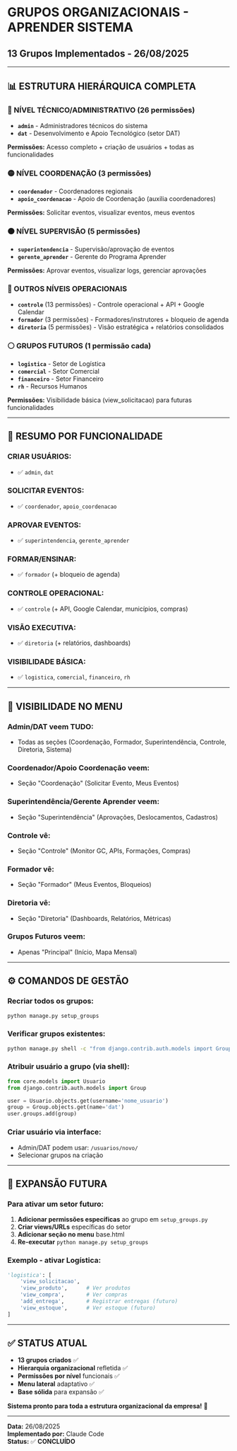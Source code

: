 # GRUPOS ORGANIZACIONAIS - APRENDER SISTEMA
## 13 Grupos Implementados - 26/08/2025

---

## 📊 **ESTRUTURA HIERÁRQUICA COMPLETA**

### **🔴 NÍVEL TÉCNICO/ADMINISTRATIVO (26 permissões)**
- **`admin`** - Administradores técnicos do sistema
- **`dat`** - Desenvolvimento e Apoio Tecnológico (setor DAT)

**Permissões:** Acesso completo + criação de usuários + todas as funcionalidades

### **🟡 NÍVEL COORDENAÇÃO (3 permissões)**  
- **`coordenador`** - Coordenadores regionais
- **`apoio_coordenacao`** - Apoio de Coordenação (auxilia coordenadores)

**Permissões:** Solicitar eventos, visualizar eventos, meus eventos

### **🟠 NÍVEL SUPERVISÃO (5 permissões)**
- **`superintendencia`** - Supervisão/aprovação de eventos  
- **`gerente_aprender`** - Gerente do Programa Aprender

**Permissões:** Aprovar eventos, visualizar logs, gerenciar aprovações

### **🔵 OUTROS NÍVEIS OPERACIONAIS**
- **`controle`** (13 permissões) - Controle operacional + API + Google Calendar
- **`formador`** (3 permissões) - Formadores/instrutores + bloqueio de agenda  
- **`diretoria`** (5 permissões) - Visão estratégica + relatórios consolidados

### **⚪ GRUPOS FUTUROS (1 permissão cada)**
- **`logistica`** - Setor de Logística  
- **`comercial`** - Setor Comercial
- **`financeiro`** - Setor Financeiro
- **`rh`** - Recursos Humanos

**Permissões:** Visibilidade básica (view_solicitacao) para futuras funcionalidades

---

## 🎯 **RESUMO POR FUNCIONALIDADE**

### **CRIAR USUÁRIOS:**
- ✅ `admin`, `dat`

### **SOLICITAR EVENTOS:**  
- ✅ `coordenador`, `apoio_coordenacao`

### **APROVAR EVENTOS:**
- ✅ `superintendencia`, `gerente_aprender`

### **FORMAR/ENSINAR:**
- ✅ `formador` (+ bloqueio de agenda)

### **CONTROLE OPERACIONAL:**
- ✅ `controle` (+ API, Google Calendar, municípios, compras)

### **VISÃO EXECUTIVA:**
- ✅ `diretoria` (+ relatórios, dashboards)

### **VISIBILIDADE BÁSICA:**
- ✅ `logistica`, `comercial`, `financeiro`, `rh`

---

## 📱 **VISIBILIDADE NO MENU**

### **Admin/DAT veem TUDO:**
- Todas as seções (Coordenação, Formador, Superintendência, Controle, Diretoria, Sistema)

### **Coordenador/Apoio Coordenação veem:**
- Seção "Coordenação" (Solicitar Evento, Meus Eventos)

### **Superintendência/Gerente Aprender veem:**
- Seção "Superintendência" (Aprovações, Deslocamentos, Cadastros)

### **Controle vê:**
- Seção "Controle" (Monitor GC, APIs, Formações, Compras)

### **Formador vê:**
- Seção "Formador" (Meus Eventos, Bloqueios)

### **Diretoria vê:**
- Seção "Diretoria" (Dashboards, Relatórios, Métricas)

### **Grupos Futuros veem:**
- Apenas "Principal" (Início, Mapa Mensal)

---

## ⚙️ **COMANDOS DE GESTÃO**

### **Recriar todos os grupos:**
```bash
python manage.py setup_groups
```

### **Verificar grupos existentes:**
```bash  
python manage.py shell -c "from django.contrib.auth.models import Group; [print(f'{g.name}: {g.permissions.count()}') for g in Group.objects.all()]"
```

### **Atribuir usuário a grupo (via shell):**
```python
from core.models import Usuario
from django.contrib.auth.models import Group

user = Usuario.objects.get(username='nome_usuario')  
group = Group.objects.get(name='dat')
user.groups.add(group)
```

### **Criar usuário via interface:**
- Admin/DAT podem usar: `/usuarios/novo/`
- Selecionar grupos na criação

---

## 🚀 **EXPANSÃO FUTURA**

### **Para ativar um setor futuro:**
1. **Adicionar permissões específicas** ao grupo em `setup_groups.py`
2. **Criar views/URLs** específicas do setor  
3. **Adicionar seção no menu** base.html
4. **Re-executar** `python manage.py setup_groups`

### **Exemplo - ativar Logística:**
```python
'logistica': [
    'view_solicitacao',
    'view_produto',      # Ver produtos
    'view_compra',       # Ver compras  
    'add_entrega',       # Registrar entregas (futuro)
    'view_estoque',      # Ver estoque (futuro)
]
```

---

## ✅ **STATUS ATUAL**

- **13 grupos criados** ✅
- **Hierarquia organizacional** refletida ✅  
- **Permissões por nível** funcionais ✅
- **Menu lateral** adaptativo ✅
- **Base sólida** para expansão ✅

**Sistema pronto para toda a estrutura organizacional da empresa!** 🎯

---

**Data:** 26/08/2025  
**Implementado por:** Claude Code  
**Status:** ✅ **CONCLUÍDO**